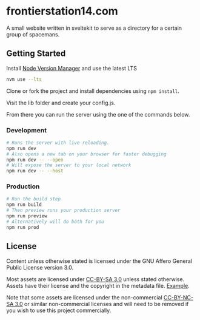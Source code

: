 # frontierstation14.com

A small website written in sveltekit to serve as a directory for a certain group of spacemans.

## Getting Started

Install [Node Version Manager](https://github.com/nvm-sh/nvm) and use the latest LTS

```bash
nvm use --lts
```

Clone or fork the project and install dependencies using `npm install`.

Visit the lib folder and create your config.js.

From there you can run the server using the one of the commands below.

### Development

```bash
# Runs the server with live reloading.
npm run dev
# Also opens a new tab on your browser for faster debugging
npm run dev -- --open
# Will expose the server to your local network
npm run dev -- --host
```

### Production

```bash
# Run the build step
npm run build
# Then preview runs your production server
npm run preview
# Alternatively will do both for you
npm run prod
```

## License

Content unless otherwise stated is licensed under the GNU Affero General Public License version 3.0.

Most assets are licensed under [CC-BY-SA 3.0](https://creativecommons.org/licenses/by-sa/3.0/) unless stated otherwise. Assets have their license and the copyright in the metadata file. [Example](https://github.com/space-wizards/space-station-14/blob/master/Resources/Textures/Objects/Tools/crowbar.rsi/meta.json).

Note that some assets are licensed under the non-commercial [CC-BY-NC-SA 3.0](https://creativecommons.org/licenses/by-nc-sa/3.0/) or similar non-commercial licenses and will need to be removed if you wish to use this project commercially.
